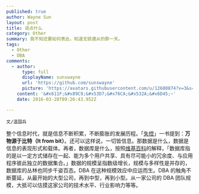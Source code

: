 ```yaml
---
published: true
author: Wayne Sun
layout: post
title: 说点什么
category: Other
summary: 我不知还要如何表达，知道无锁遵从的那一天。
tags:
  - Other
  - DBA
comments:
  - author:
      type: full
      displayName: sunswayne
      url: 'https://github.com/sunswayne'
      picture: 'https://avatars.githubusercontent.com/u/12680874?v=3&s=73'
    content: '&#x611F;&#x89C9;&#x53D7;&#x76CA;&#x532A;&#x6D45;~'
    date: 2016-03-28T09:26:43.952Z

---
```


`文/温国兵`


整个信息时代，就是信息不断积累，不断膨胀的发展历程。「[失控](https://zh.wikipedia.org/wiki/%E5%A4%B1%E6%8E%A7)」一书提到：**万物源于比特（It from bit）**。还可以这样说，一切皆信息。那数据是什么，数据是信息的表现形式和载体。再者，数据库是什么，按照[维基百科](https://zh.wikipedia.org/wiki/%E6%95%B0%E6%8D%AE%E5%BA%93)的解释，「数据库指的是以一定方式储存在一起、能为多个用户共享、具有尽可能小的冗余度、与应用程序彼此独立的数据集合。」数据的规模呈指数级增长，规模与多样性是并存的，数据库的丛林也同步千姿百态。DBA 在这种规模效应中应运而生。DBA 的触角不断蔓延，从最开始的大型公司，再到中型，再到小型。从一家公司的 DBA 团队规模，大抵可以估摸这家公司的技术水平、行业影响力等等。
